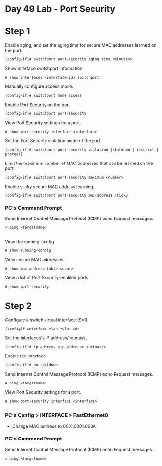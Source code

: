 # Day 49 Lab - Port Security

# Step 1

Enable aging, and set the aging time for secure MAC addresses learned on the port.

```
(config-if)# switchport port-security aging time <minutes>
```

Show interface switchport information.

```
# show interfaces <interface-id> switchport
```

Manually configure access mode.

```
(config-if)# switchport mode access
```

Enable Port Security on the port.

```
(config-if)# switchport port-security
```

View Port Security settings for a port.

```
# show port-security interface <interface>
```

Set the Port Security violation mode of the port.

```
(config-if)# switchport port-security violation {shutdown | restrict | protect}
```

Limit the maximum number of MAC addresses that can be learned on the port.

```
(config-if)# switchport port-security maximum <number>
```

Enable sticky secure MAC address learning.

```
(config-if)# switchport port-security mac-address sticky
```

### PC's Command Prompt

Send Internet Control Message Protocol (ICMP) echo Request messages.

```
> ping <targetname>
```

##

View the running-config.

```
# show running-config
```

View secure MAC addresses.

```
# show mac address-table secure
```

View a list of Port Security-enabled ports.

```
# show port-security
```

# Step 2

Configure a switch virtual interface (SVI).

```
(config)# interface vlan <vlan-id>
```

Set the interfaces's IP address/netmask.

```
(config-if)# ip address <ip-address> <netmask>
```

Enable the interface.

```
(config-if)# no shutdown
```

Send Internet Control Message Protocol (ICMP) echo Request messages.

```
# ping <targetname>
```

View Port Security settings for a port.

```
# show port-security interface <interface>
```

##

### PC's Config > INTERFACE > FastEthernet0

- Change MAC address to 0001.0001.000A


### PC's Command Prompt

Send Internet Control Message Protocol (ICMP) echo Request messages.

```
> ping <targetname>
```

##
